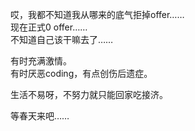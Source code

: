哎，我都不知道我从哪来的底气拒掉offer……  
现在正式0 offer……  
不知道自己该干嘛去了……  

有时充满激情。  
有时厌恶coding，有点创伤后遗症。

生活不易呀，不努力就只能回家吃接济。

等春天来吧……

